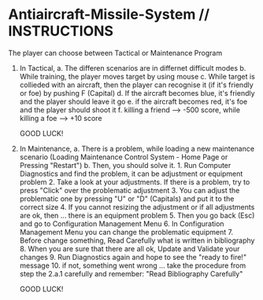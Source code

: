 # Antiaircraft-Missile-System // INSTRUCTIONS

The player can choose between Tactical or Maintenance Program

1. In Tactical,
    a. The differen scenarios are in differnet difficult modes
    b. While training, the player moves target by using mouse
    c. While target is collieded with an aircraft, then the player can recognise it (if it's friendly or foe) by pushing F (Capital)
    d. If the aircraft becomes blue, it's friendly and the player should leave it go
    e. if the aircraft becomes red, it's foe and the player should shoot it
    f. killing a friend --> -500 score, while killing a foe --> +10 score
    
    GOOD LUCK!
   
   
2. In Maintenance,
    a. There is a problem, while loading a new maintenance scenario (Loading Maintenance Control System - Home Page or Pressing "Restart")
    b. Then, you should solve it.
        1. Run Computer Diagnostics and find the problem, it can be adjustment or equipment problem
        2. Take a look at your adjustments. If there is a problem, try to press "Click" over the problematic adjustment
        3. You can adjust the problematic one by pressing "U" or "D" (Capitals) and put it to the correct size
        4. If you cannot resizing the adjustment or if all adjustments are ok, then ... there is an equipment problem
        5. Then you go back (Esc) and go to Configuration Management Menu
        6. In Configuration Management Menu you can change the problematic equipment
        7. Before change something, Read Carefully what is written in bibliography
        8. When you are sure that there are all ok, Update and Validate your changes
        9. Run Diagnostics again and hope to see the "ready to fire!" message
        10. if not, something went wrong ... take the procedure from step the 2.a.1 carefully and remember: "Read Bibliography Carefully"

    GOOD LUCK!
